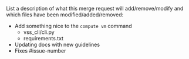 
List a description of what this merge request will add/remove/modify 
and which files have been modified/added/removed:

- Add something nice to the `compute vm` command
  - vss_cli/cli.py
  - requirements.txt
- Updating docs with new guidelines
- Fixes #issue-number